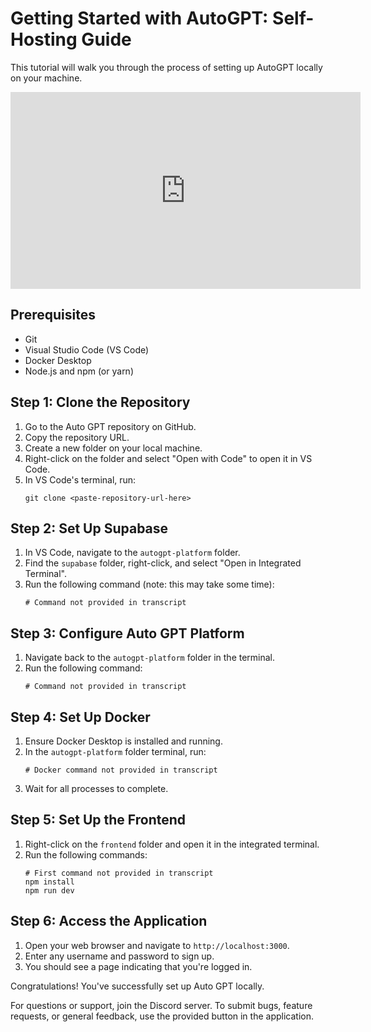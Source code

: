 # Getting Started with AutoGPT: Self-Hosting Guide

This tutorial will walk you through the process of setting up AutoGPT locally on your machine.

<center><iframe width="560" height="315" src="https://www.youtube.com/embed/4Bycr6_YAMI?si=dXGhFeWrCK2UkKgj" title="YouTube video player" frameborder="0" allow="accelerometer; autoplay; clipboard-write; encrypted-media; gyroscope; picture-in-picture; web-share" referrerpolicy="strict-origin-when-cross-origin" allowfullscreen></iframe></center>

## Prerequisites
- Git
- Visual Studio Code (VS Code)
- Docker Desktop
- Node.js and npm (or yarn)

## Step 1: Clone the Repository

1. Go to the Auto GPT repository on GitHub.
2. Copy the repository URL.
3. Create a new folder on your local machine.
4. Right-click on the folder and select "Open with Code" to open it in VS Code.
5. In VS Code's terminal, run:
   ```
   git clone <paste-repository-url-here>
   ```

## Step 2: Set Up Supabase

1. In VS Code, navigate to the `autogpt-platform` folder.
2. Find the `supabase` folder, right-click, and select "Open in Integrated Terminal".
3. Run the following command (note: this may take some time):
   ```
   # Command not provided in transcript
   ```

## Step 3: Configure Auto GPT Platform

1. Navigate back to the `autogpt-platform` folder in the terminal.
2. Run the following command:
   ```
   # Command not provided in transcript
   ```

## Step 4: Set Up Docker

1. Ensure Docker Desktop is installed and running.
2. In the `autogpt-platform` folder terminal, run:
   ```
   # Docker command not provided in transcript
   ```
3. Wait for all processes to complete.

## Step 5: Set Up the Frontend

1. Right-click on the `frontend` folder and open it in the integrated terminal.
2. Run the following commands:
   ```
   # First command not provided in transcript
   npm install
   npm run dev
   ```

## Step 6: Access the Application

1. Open your web browser and navigate to `http://localhost:3000`.
2. Enter any username and password to sign up.
3. You should see a page indicating that you're logged in.

Congratulations! You've successfully set up Auto GPT locally.

For questions or support, join the Discord server. To submit bugs, feature requests, or general feedback, use the provided button in the application.